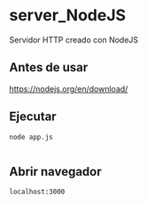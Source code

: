 # server_NodeJS

Servidor HTTP creado con NodeJS
## Antes de usar

https://nodejs.org/en/download/

## Ejecutar

~~~~
node app.js


~~~~

## Abrir navegador

~~~~
localhost:3000
~~~~
